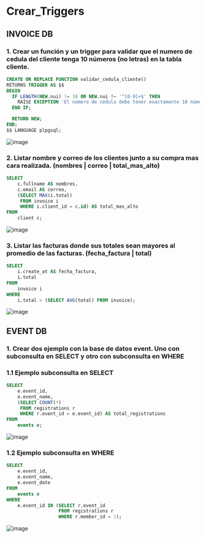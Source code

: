# Crear_Triggers

## INVOICE DB

### 1. Crear un función y un trigger para validar que el numero de cedula del cliente tenga 10 números (no letras) en la tabla cliente.

```sql
CREATE OR REPLACE FUNCTION validar_cedula_cliente()
RETURNS TRIGGER AS $$
BEGIN
  IF LENGTH(NEW.nui) != 10 OR NEW.nui !~ '^[0-9]+$' THEN
    RAISE EXCEPTION 'El número de cédula debe tener exactamente 10 números.';
  END IF;

  RETURN NEW;
END;
$$ LANGUAGE plpgsql;
```
![image](https://github.com/user-attachments/assets/577916fb-3b9d-467c-9de9-b481a9cea153)



### 2. Listar nombre y correo de los clientes junto a su compra mas cara realizada. (nombres |  correo   | total_mas_alto)
```sql
SELECT 
    c.fullname AS nombres,
    c.email AS correo,
    (SELECT MAX(i.total) 
     FROM invoice i 
     WHERE i.client_id = c.id) AS total_mas_alto
FROM 
    client c;
```
![image](https://github.com/Jonna007/Queries_with_Subqueries/assets/146044709/89ba1b09-9805-4ecd-a865-77bd2eeb3a92)

### 3. Listar las facturas donde sus totales sean mayores al promedio de las facturas. (fecha_factura | total)
```sql
SELECT 
    i.create_at AS fecha_factura,
    i.total
FROM 
    invoice i
WHERE 
    i.total > (SELECT AVG(total) FROM invoice);
```
![image](https://github.com/Jonna007/Queries_with_Subqueries/assets/146044709/dea4b255-d9f7-42f9-8534-77a547350b4e)

## EVENT DB

### 1. Crear dos ejemplo con la base de datos event. Uno con subconsulta en SELECT y otro con subconsulta  en WHERE

### 1.1 Ejemplo subconsulta en SELECT
```sql
SELECT 
    e.event_id,
    e.event_name,
    (SELECT COUNT(*) 
     FROM registrations r 
     WHERE r.event_id = e.event_id) AS total_registrations
FROM 
    events e;
```
![image](https://github.com/Jonna007/Queries_with_Subqueries/assets/146044709/c77bf847-64d3-46fa-b11d-6618dc640dae)

### 1.2 Ejemplo subconsulta en WHERE
```sql
SELECT 
    e.event_id,
    e.event_name,
    e.event_date
FROM 
    events e
WHERE 
    e.event_id IN (SELECT r.event_id 
                   FROM registrations r 
                   WHERE r.member_id = 1);
```
![image](https://github.com/Jonna007/Queries_with_Subqueries/assets/146044709/2a50bb32-b2ff-4916-9120-6717ccf02045)
